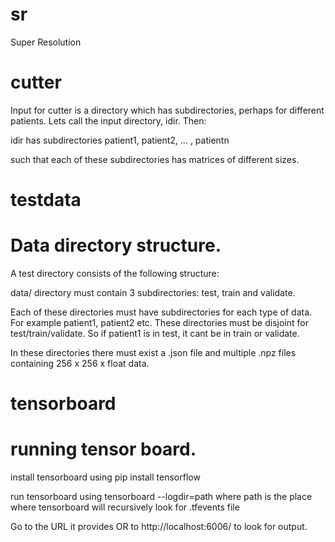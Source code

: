 # sr
Super Resolution


cutter
======

Input for cutter is a directory which has subdirectories, perhaps for different patients. Lets call the input directory, idir. Then:

idir has subdirectories patient1, patient2, ... , patientn

such that each of these subdirectories has matrices of different sizes.

testdata
========

# Data directory structure.

A test directory consists of the following structure:

data/ directory must contain 3 subdirectories: test, train and validate.

Each of these directories must have subdirectories for each type of data. For example patient1, patient2 etc.
These directories must be disjoint for test/train/validate. So if patient1 is in test, it cant be in train or validate.

In these directories there must exist a .json file and multiple .npz files containing 256 x 256 x float data.

tensorboard
========

# running tensor board.

install tensorboard using 
pip install tensorflow

run tensorboard using 
tensorboard --logdir=path
where path is the place where tensorboard will recursively look for .tfevents file

Go to the URL it provides OR to http://localhost:6006/ to look for output.
